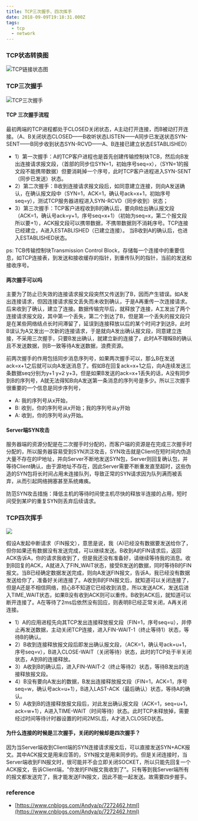 ```yaml
---
title: TCP三次握手、四次挥手
date: 2018-09-09T19:18:31.000Z
tags:
  - tcp
  - network
---
```


### TCP状态转换图

![TCP链接状态图](https://s1.ax1x.com/2018/09/09/iiwHMT.jpg)

### TCP三次握手

![TCP三次握手](https://s1.ax1x.com/2018/09/09/iiwgsS.png)

#### TCP 三次握手流程

最初两端的TCP进程都处于CLOSED关闭状态，A主动打开连接，而B被动打开连接。（A、B关闭状态CLOSED——B收听状态LISTEN——A同步已发送状态SYN-SENT——B同步收到状态SYN-RCVD——A、B连接已建立状态ESTABLISHED）

* 1）第一次握手：A的TCP客户进程也是首先创建传输控制块TCB，然后向B发出连接请求报文段，（首部的同步位SYN=1，初始序号seq=x），（SYN=1的报文段不能携带数据）但要消耗掉一个序号，此时TCP客户进程进入SYN-SENT（同步已发送）状态。
* 2）第二次握手：B收到连接请求报文段后，如同意建立连接，则向A发送确认，在确认报文段中（SYN=1，ACK=1，确认号ack=x+1，初始序号seq=y），测试TCP服务器进程进入SYN-RCVD（同步收到）状态；
* 3）第三次握手：TCP客户进程收到B的确认后，要向B给出确认报文段（ACK=1，确认号ack=y+1，序号seq=x+1）（初始为seq=x，第二个报文段所以要+1），ACK报文段可以携带数据，不携带数据则不消耗序号。TCP连接已经建立，A进入ESTABLISHED（已建立连接）。
  当B收到A的确认后，也进入ESTABLISHED状态。

ps: TCB传输控制块Transmission Control Block，存储每一个连接中的重要信息，如TCP连接表，到发送和接收缓存的指针，到重传队列的指针，当前的发送和接收序号。

#### 两次握手可以吗

主要为了防止已失效的连接请求报文段突然又传送到了B，因而产生错误。如A发出连接请求，但因连接请求报文丢失而未收到确认，于是A再重传一次连接请求。后来收到了确认，建立了连接。数据传输完毕后，就释放了连接，A工发出了两个连接请求报文段，其中第一个丢失，第二个到达了B，但是第一个丢失的报文段只是在某些网络结点长时间滞留了，延误到连接释放以后的某个时间才到达B，此时B误认为A又发出一次新的连接请求，于是就向A发出确认报文段，同意建立连接，不采用三次握手，只要B发出确认，就建立新的连接了，此时A不理睬B的确认且不发送数据，则B一致等待A发送数据，浪费资源。

前两次握手的作用包括同步消息序列号，如果两次握手可以，那么B在发送ack=x+1之后就可以向A发送消息了。假如B在回复ack=x+1之后，向A连续发送三条数据seq分别为y+1 y+2 y+3，但是如果B发送的ack=x+1丢失的话，A没有同步到B的序列号，A就无法得知B向A发送第一条消息的序列号是多少。所以三次握手很重要的一个信息是同步序列号，

* A: 我的序列号从x开始，
* B: 收到，你的序列号从x开始；我的序列号从y开始
* A: 收到，你的序列号从y开始。

#### Server端SYN攻击

服务器端的资源分配是在二次握手时分配的，而客户端的资源是在完成三次握手时分配的，所以服务器容易受到SYN洪泛攻击，SYN攻击就是Client在短时间内伪造大量不存在的IP地址，并向Server不断地发送SYN包，Server则回复确认包，并等待Client确认，由于源地址不存在，因此Server需要不断重发直至超时，这些伪造的SYN包将长时间占用未连接队列，导致正常的SYN请求因为队列满而被丢弃，从而引起网络拥塞甚至系统瘫痪。

防范SYN攻击措施：降低主机的等待时间使主机尽快的释放半连接的占用，短时间受到某IP的重复SYN则丢弃后续请求。

### TCP四次挥手

![](https://s1.ax1x.com/2018/09/09/ii0My8.png)

假设A发起中断请求（FIN报文），意思是说，我（A\)已经没有数据要发送给你了，但你如果还有数据没有发送完成，可以继续发送。B收到A的FIN请求后，返回ACK告诉A，你的请求我收到了，但是我还没有准备好，请继续等待我的消息。收到B回复的ACK，A就进入了FIN\_WAIT状态，接受B发送的数据，同时等待B的FIN报文。当B已经确定数据发送完成，则向A发送FIN报文，告诉A，我已经没有数据发送给你了，准备好关闭连接了。A收到B的FIN报文后，就知道可以关闭连接了，但是A还是不相信网络，担心B不知道它已经收到消息，所以发送ACK，发送后进入TIME\_WAIT状态，如果B没有收到ACK则可以重传。B收到ACK后，就知道可以断开连接了。A在等待了2ms后依然没有回应，则表明B已经正常关闭，A再关闭连接。

* 1）A的应用进程先向其TCP发出连接释放报文段（FIN=1，序号seq=u），并停止再发送数据，主动关闭TCP连接，进入FIN-WAIT-1（终止等待1）状态，等待B的确认。
* 2）B收到连接释放报文段后即发出确认报文段，（ACK=1，确认号ack=u+1，序号seq=v），B进入CLOSE-WAIT（关闭等待）状态，此时的TCP处于半关闭状态，A到B的连接释放。
* 3）A收到B的确认后，进入FIN-WAIT-2（终止等待2）状态，等待B发出的连接释放报文段。
* 4）B没有要向A发出的数据，B发出连接释放报文段（FIN=1，ACK=1，序号seq=w，确认号ack=u+1），B进入LAST-ACK（最后确认）状态，等待A的确认。
* 5）A收到B的连接释放报文段后，对此发出确认报文段（ACK=1，seq=u+1，ack=w+1），A进入TIME-WAIT（时间等待）状态。此时TCP未释放掉，需要经过时间等待计时器设置的时间2MSL后，A才进入CLOSED状态。

#### 为什么连接的时候是三次握手，关闭的时候却是四次握手？

因为当Server端收到Client端的SYN连接请求报文后，可以直接发送SYN+ACK报文。其中ACK报文是用来应答的，SYN报文是用来同步的。但是关闭连接时，当Server端收到FIN报文时，很可能并不会立即关闭SOCKET，所以只能先回复一个ACK报文，告诉Client端，"你发的FIN报文我收到了"。只有等到我Server端所有的报文都发送完了，我才能发送FIN报文，因此不能一起发送。故需要四步握手。

### reference

* [https://www.cnblogs.com/Andya/p/7272462.html](https://www.cnblogs.com/Andya/p/7272462.html)



